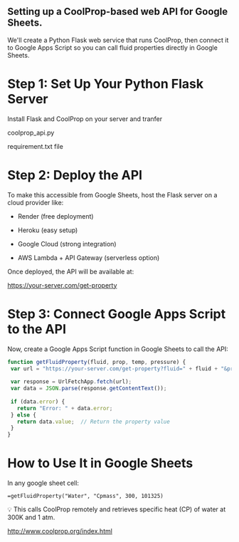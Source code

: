 ## Setting up a CoolProp-based web API for Google Sheets.

We'll create a Python Flask web service that runs CoolProp, then connect it to Google Apps Script so you can call fluid properties directly in Google Sheets.

# Step 1: Set Up Your Python Flask Server
Install Flask and CoolProp on your server and tranfer 

coolprop_api.py

requirement.txt file


# Step 2: Deploy the API
To make this accessible from Google Sheets, host the Flask server on a cloud provider like:

- Render (free deployment)

- Heroku (easy setup)

- Google Cloud (strong integration)

- AWS Lambda + API Gateway (serverless option)

Once deployed, the API will be available at:

https://your-server.com/get-property

# Step 3: Connect Google Apps Script to the API
Now, create a Google Apps Script function in Google Sheets to call the API:

 ```js
function getFluidProperty(fluid, prop, temp, pressure) {
  var url = "https://your-server.com/get-property?fluid=" + fluid + "&prop=" + prop + "&temp=" + temp + "&pressure=" + pressure;
  
  var response = UrlFetchApp.fetch(url);
  var data = JSON.parse(response.getContentText());
  
  if (data.error) {
    return "Error: " + data.error;
  } else {
    return data.value;  // Return the property value
  }
}
 ```
# How to Use It in Google Sheets
In any google sheet cell:


 ```=getFluidProperty("Water", "Cpmass", 300, 101325) ```

💡 This calls CoolProp remotely and retrieves specific heat (CP) of water at 300K and 1 atm.

http://www.coolprop.org/index.html
